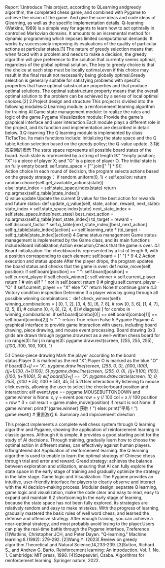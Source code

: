 Report
1.Introduce
This project, according to QLearning andgreedy algorithm, the completed chess game, and combined with Pygame to achieve the vision of the game. And give the core ideas and code ideas of Qlearning, as well as the specific implementation details.
Q-learning (Watkins, 1989) is a simple way for agents to learn how to act optimally in controlled Markovian domains. It amounts to an incremental method for dynamic programming which imposes limited computational demands. It works by successively improving its evaluations of the quality of particular actions at particular states.[1]
The nature of greedy selection means that when faced with a problem and needs to make a decision, the greedy algorithm will give preference to the solution that currently seems optimal, regardless of the global optimal solution. The key to greedy choice is that the choice at each step must be locally optimal,even if this choice may result in the final result not necessarily being globally optimal.Greedy selection is generally suitable for satisfying problems with specific properties that have optimal substructure properties and that produce optimal solutions. The optimal substructure property means that the overall optimal solution to the problem can be achieved by a series of local optimal choices.[2]
2.Project design and structure
This project is divided into the following modules:Q Learning module: a reinforcement learning algorithm for training AI.Game state management module: to realize the rules and logic of the game.Pygame Visualization module: Provide the game's graphical interface and user interaction.Each module plays a different role in the project, and its function and implementation are described in detail below.
3.Q-learning
The Q learning module is implemented by class TicTacToe. Its main functions include: initializing the state space and the Q table;Action selection based on the greedy policy; the Q-value update.
3.1状态空间的表示
The state space represents all possible board states of the board. Each state is represented by a string of length 9:" "Empty position; "X" is a piece of player X; and "O" is a piece of player O.
The initial state is an fully empty board:
self.state_space = ["".join([" "] * 9)]  
Action choice
In each round of decision, the program selects actions based on the greedy strategy：
if random.uniform(0, 1) < self.epsilon:
    return random.choice(self.get_available_actions(state))  
else:
    state_index = self.state_space.index(state)
    return np.argmax(self.q_table[state_index])  
Q value update
Update the current Q value for the best action for rewards and future status:
def update_q_value(self, state, action, reward, next_state):
    state_index = self.state_space.index(state)
    next_state_index = self.state_space.index(next_state)
    best_next_action = np.argmax(self.q_table[next_state_index])
    td_target = reward + self.discount_factor * self.q_table[next_state_index][best_next_action]
    self.q_table[state_index][action] += self.learning_rate * (td_target - self.q_table[state_index][action])
4.Game status management
Game status management is implemented by the Game class, and its main functions include:Board initialization;Action execution;Check that the game is over.
4.1 Board initialization
The checkboard is represented by a list of length 9, with a position corresponding to each element:
self.board = [" "] * 9
4.2 Action execution and status update
After the player drops, the program updates the board status and checks that the game is over:
def make_move(self, position):
    if self.board[position] == " ":
        self.board[position] = self.current_player
        if self.check_winner():
            self.winner = self.current_player
            return 1  # win
        elif " " not in self.board:
            return 0  # pingju
        self.current_player = "O" if self.current_player == "X" else "X"
    return None  # continue game
4.3 Victory condition inspection
Determine if a player wins by going through all possible winning combinations：
def check_winner(self):
    winning_combinations = [
        [0, 1, 2], [3, 4, 5], [6, 7, 8],  # row
        [0, 3, 6], [1, 4, 7], [2, 5, 8],  # column
        [0, 4, 8], [2, 4, 6]              # diagonal
    ]
    for combo in winning_combinations:
        if self.board[combo[0]] == self.board[combo[1]] == self.board[combo[2]] != " ":
            return True
    return False
5.Pygame
Pygame A graphical interface to provide game interaction with users, including board drawing, piece drawing, and mouse event processing.
Board drawing
3x3 grids are drawn through pygame.draw.rect as a well-written chess board
for i in range(3):
    for j in range(3):
        pygame.draw.rect(screen, (255, 255, 255), (j*100, i*100, 100, 100), 1)

5.1 Chess-piece drawing
Mark the player according to the board status:Player X is marked as the red "X";Player O is marked as the blue "O"
if board[i*3+j] == 'X':
    pygame.draw.line(screen, (255, 0, 0), (j*100, i*100), ((j+1)*100, (i+1)*100), 5)
    pygame.draw.line(screen, (255, 0, 0), ((j+1)*100, i*100), (j*100, (i+1)*100), 5)
elif board[i*3+j] == 'O':
    pygame.draw.circle(screen, (0, 0, 255), (j*100 + 50, i*100 + 50), 45, 5)
5.2User interaction
By listening to mouse click events, allowing the user to select the checkerboard position and interaction:
elif event.type == pygame.MOUSEBUTTONDOWN and game.winner is None:
    x, y = event.pos
    row = y // 100
    col = x // 100
    position = row * 3 + col
    result = game.make_move(position)
    if result is not None:
        if game.winner:
            print(f"{game.winner} 获胜！")
        else:
            print("平局！")
        game.reset()  # 重置游戏
6. Summary and improvement direction
	
This project implements a complete well chess system through Q learning algorithm and Pygame, showing the application of reinforcement learning in classic games. Although it is simple, it provides a good starting point for the study of AI decisions. Through training, gradually learn how to choose the optimal action in different states, can effectively against human players.
6.1brightened dot
Application of reinforcement learning: the Q learning algorithm is used to enable to learn the optimal strategy of Chinese chess through trial and error and reward.
Greed strategy: achieves the balance between exploration and utilization, ensuring that AI can fully explore the state space in the early stage of training and gradually optimize the strategy in the later stage.
Game logic and Visualization: The Pygame provides an intuitive, user-friendly interface for players to clearly observe and interact with the AI decision-making process.
Modular design: separate Q learning, game logic and visualization, make the code clear and easy to read, easy to expand and maintain
6.2 shortcoming
In the early stage of learning, because the state space has not been fully explored, its strategies are relatively random and easy to make mistakes.
With the progress of learning, gradually mastered the basic rules of well word chess, and learned the defense and offensive strategy. After enough training, you can achieve a near-optimal strategy, and most probably avoid losing to the player.Users can play the real-time battle through the Pygame interface,
7.reference
[1]Watkins, Christopher JCH, and Peter Dayan. "Q-learning." Machine learning 8 (1992): 279-292.
[2]Wang,Y. (2023).Review on greedy algorithm.Theoretical and Natural Science,14,233-239.
[3]Sutton, Richard S., and Andrew G. Barto. Reinforcement learning: An introduction. Vol. 1. No. 1. Cambridge: MIT press, 1998.
[4]Szepesvári, Csaba. Algorithms for reinforcement learning. Springer nature, 2022.
